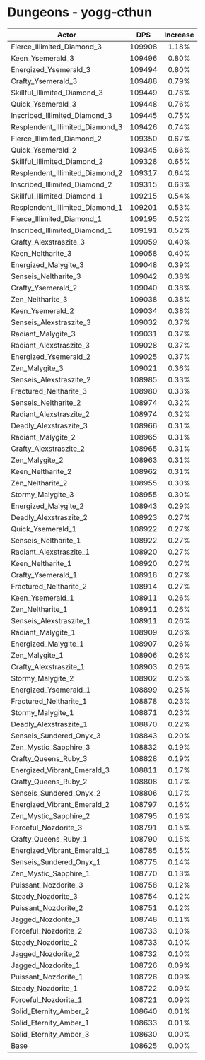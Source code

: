 # Dungeons - yogg-cthun
| Actor | DPS | Increase |
|---|:---:|:---:|
|Fierce_Illimited_Diamond_3|109908|1.18%|
|Keen_Ysemerald_3|109496|0.80%|
|Energized_Ysemerald_3|109494|0.80%|
|Crafty_Ysemerald_3|109488|0.79%|
|Skillful_Illimited_Diamond_3|109449|0.76%|
|Quick_Ysemerald_3|109448|0.76%|
|Inscribed_Illimited_Diamond_3|109445|0.75%|
|Resplendent_Illimited_Diamond_3|109426|0.74%|
|Fierce_Illimited_Diamond_2|109350|0.67%|
|Quick_Ysemerald_2|109345|0.66%|
|Skillful_Illimited_Diamond_2|109328|0.65%|
|Resplendent_Illimited_Diamond_2|109317|0.64%|
|Inscribed_Illimited_Diamond_2|109315|0.63%|
|Skillful_Illimited_Diamond_1|109215|0.54%|
|Resplendent_Illimited_Diamond_1|109201|0.53%|
|Fierce_Illimited_Diamond_1|109195|0.52%|
|Inscribed_Illimited_Diamond_1|109191|0.52%|
|Crafty_Alexstraszite_3|109059|0.40%|
|Keen_Neltharite_3|109058|0.40%|
|Energized_Malygite_3|109048|0.39%|
|Senseis_Neltharite_3|109042|0.38%|
|Crafty_Ysemerald_2|109040|0.38%|
|Zen_Neltharite_3|109038|0.38%|
|Keen_Ysemerald_2|109034|0.38%|
|Senseis_Alexstraszite_3|109032|0.37%|
|Radiant_Malygite_3|109031|0.37%|
|Radiant_Alexstraszite_3|109028|0.37%|
|Energized_Ysemerald_2|109025|0.37%|
|Zen_Malygite_3|109021|0.36%|
|Senseis_Alexstraszite_2|108985|0.33%|
|Fractured_Neltharite_3|108980|0.33%|
|Senseis_Neltharite_2|108974|0.32%|
|Radiant_Alexstraszite_2|108974|0.32%|
|Deadly_Alexstraszite_3|108966|0.31%|
|Radiant_Malygite_2|108965|0.31%|
|Crafty_Alexstraszite_2|108965|0.31%|
|Zen_Malygite_2|108963|0.31%|
|Keen_Neltharite_2|108962|0.31%|
|Zen_Neltharite_2|108955|0.30%|
|Stormy_Malygite_3|108955|0.30%|
|Energized_Malygite_2|108943|0.29%|
|Deadly_Alexstraszite_2|108923|0.27%|
|Quick_Ysemerald_1|108922|0.27%|
|Senseis_Neltharite_1|108922|0.27%|
|Radiant_Alexstraszite_1|108920|0.27%|
|Keen_Neltharite_1|108920|0.27%|
|Crafty_Ysemerald_1|108918|0.27%|
|Fractured_Neltharite_2|108914|0.27%|
|Keen_Ysemerald_1|108911|0.26%|
|Zen_Neltharite_1|108911|0.26%|
|Senseis_Alexstraszite_1|108911|0.26%|
|Radiant_Malygite_1|108909|0.26%|
|Energized_Malygite_1|108907|0.26%|
|Zen_Malygite_1|108906|0.26%|
|Crafty_Alexstraszite_1|108903|0.26%|
|Stormy_Malygite_2|108902|0.25%|
|Energized_Ysemerald_1|108899|0.25%|
|Fractured_Neltharite_1|108878|0.23%|
|Stormy_Malygite_1|108871|0.23%|
|Deadly_Alexstraszite_1|108870|0.22%|
|Senseis_Sundered_Onyx_3|108843|0.20%|
|Zen_Mystic_Sapphire_3|108832|0.19%|
|Crafty_Queens_Ruby_3|108828|0.19%|
|Energized_Vibrant_Emerald_3|108811|0.17%|
|Crafty_Queens_Ruby_2|108808|0.17%|
|Senseis_Sundered_Onyx_2|108806|0.17%|
|Energized_Vibrant_Emerald_2|108797|0.16%|
|Zen_Mystic_Sapphire_2|108795|0.16%|
|Forceful_Nozdorite_3|108791|0.15%|
|Crafty_Queens_Ruby_1|108790|0.15%|
|Energized_Vibrant_Emerald_1|108785|0.15%|
|Senseis_Sundered_Onyx_1|108775|0.14%|
|Zen_Mystic_Sapphire_1|108770|0.13%|
|Puissant_Nozdorite_3|108758|0.12%|
|Steady_Nozdorite_3|108754|0.12%|
|Puissant_Nozdorite_2|108751|0.12%|
|Jagged_Nozdorite_3|108748|0.11%|
|Forceful_Nozdorite_2|108733|0.10%|
|Steady_Nozdorite_2|108733|0.10%|
|Jagged_Nozdorite_2|108732|0.10%|
|Jagged_Nozdorite_1|108726|0.09%|
|Puissant_Nozdorite_1|108726|0.09%|
|Steady_Nozdorite_1|108722|0.09%|
|Forceful_Nozdorite_1|108721|0.09%|
|Solid_Eternity_Amber_2|108640|0.01%|
|Solid_Eternity_Amber_1|108633|0.01%|
|Solid_Eternity_Amber_3|108630|0.00%|
|Base|108625|0.00%|
